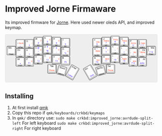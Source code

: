 # Improved Jorne Firmaware 

Its improved firmware for [Jorne](https://github.com/joric/jorne).
Here used newer oleds API, and improved keymap.

![](km.jpg)

## Installing
1. At first install [qmk](https://qmk.fm/)
2. Copy this repo if `qmk/keyboards/crkbd/keymaps`
3. In `qmk/` directory use:
`sudo make crkbd:improved_jorne:avrdude-split-left` 
For left keyboard
`sudo make crkbd:improved_jorne:avrdude-split-right`
For right keyboard
